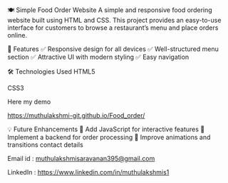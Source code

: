 🍽️ Simple Food Order Website
A simple and responsive food ordering website built using HTML and CSS. This project provides an easy-to-use interface for customers to browse a restaurant’s menu and place orders online.

🚀 Features
✅ Responsive design for all devices
✅ Well-structured menu section
✅ Attractive UI with modern styling
✅ Easy navigation

🛠️ Technologies Used
HTML5

CSS3

Here my demo 

 https://muthulakshmi-git.github.io/Food_order/



💡 Future Enhancements
🔹 Add JavaScript for interactive features
🔹 Implement a backend for order processing
🔹 Improve animations and transitions
contact details 

Email id  : muthulakshmisaravanan395@gmail.com

LinkedIn  : https://www.linkedin.com/in/muthulakshmis1
